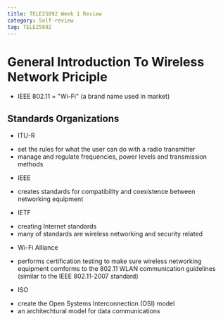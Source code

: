 ```yaml
---
title: TELE25892 Week 1 Review
category: Self-review
tag: TELE25892
---
```

# General Introduction To Wireless Network Priciple
* IEEE 802.11 = "Wi-Fi" (a brand name used in market)
## Standards Organizations
* ITU-R
- set the rules for what the user can do with a radio transmitter
- manage and regulate frequencies, power levels and transmission methods
* IEEE
- creates standards for compatibility and coexistence between networking equipment
* IETF
- creating Internet standards
- many of standards are wireless networking and security related
* Wi-Fi Alliance
- performs certification testing to make sure wireless networking equipment comforms to the 802.11 WLAN communication guidelines (similar to the IEEE 802.11-2007 standard)
* ISO
- create the Open Systems Interconnection (OSI) model
- an architechtural model for data communications

